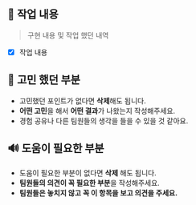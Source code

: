 ## **📌** 작업 내용

 <!-- 이미지 존재하는 경우 함께 표시 해주세요 -->

> 구현 내용 및 작업 했던 내역

- [x] 작업 내용

## 🤔 고민 했던 부분

- 고민했던 포인트가 없다면 **삭제**해도 됩니다.
- **어떤 고민**을 해서 **어떤 결과**가 나왔는지 작성해주세요.
- 경험 공유나 다른 팀원들의 생각을 들을 수 있을 것 같아요.

## 🔊 도움이 필요한 부분

- 도움이 필요한 부분이 없다면 **삭제** 해도 됩니다.
- **팀원들의 의견이 꼭 필요한 부분**을 작성해주세요.
- **팀원들은 놓치지 않고 꼭 이 항목을 보고 의견을 주세요.**
